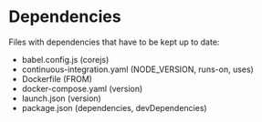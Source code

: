 # Dependencies

Files with dependencies that have to be kept up to date:

- babel.config.js (corejs)
- continuous-integration.yaml (NODE_VERSION, runs-on, uses)
- Dockerfile (FROM)
- docker-compose.yaml (version)
- launch.json (version)
- package.json (dependencies, devDependencies)
